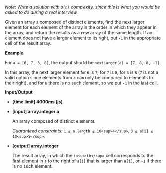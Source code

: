 ﻿_Note: Write a solution with `O(n)` complexity, since this is what you would be asked to do during a real interview._

Given an array `a` composed of distinct elements, find the next larger element for each element of the array in the order in which they appear in the array, and return the results as a new array of the same length. If an element does not have a larger element to its right, put `-1` in the appropriate cell of the result array.

**Example**

For `a = [6, 7, 3, 8]`, the output should be
`nextLarger(a) = [7, 8, 8, -1]`.

In this array, the next larger element for `6` is `7`, for `7` is `8`, for `3` is `8` (`7` is not a valid option since elements from `a` can only be compared to elements to their right), and for `8` there is no such element, so we put `-1` in the last cell.

**Input/Output**

*   **[time limit] 4000ms (js)**

*   **[input] array.integer a**

    An array composed of distinct elements.

    _Guaranteed constraints:_
    `1 ≤ a.length ≤ 10<sup>4</sup>`,
    `0 ≤ a[i] ≤ 10<sup>5</sup>`.

*   **[output] array.integer**

    The result array, in which the `i<sup>th</sup>` cell corresponds to the first element in `a` to the right of `a[i]` that is larger than `a[i]`, or `-1` if there is no such element.